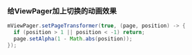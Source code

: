 ### 给ViewPager加上切换的动画效果

```java
mViewPager.setPageTransformer(true, (page, position) -> {
  if (position > 1 || position < -1) return;
  page.setAlpha(1 - Math.abs(position));
});
```